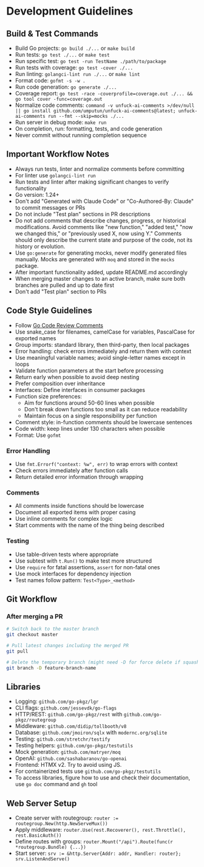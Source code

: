 # Development Guidelines

## Build & Test Commands
- Build Go projects: `go build ./...` or `make build`
- Run tests: `go test ./...` or `make test`
- Run specific test: `go test -run TestName ./path/to/package`
- Run tests with coverage: `go test -cover ./...`
- Run linting: `golangci-lint run ./...` or `make lint`
- Format code: `gofmt -s -w .`
- Run code generation: `go generate ./...`
- Coverage report: `go test -race -coverprofile=coverage.out ./... && go tool cover -func=coverage.out`
- Normalize code comments: `command -v unfuck-ai-comments >/dev/null || go install github.com/umputun/unfuck-ai-comments@latest; unfuck-ai-comments run --fmt --skip=mocks ./...`
- Run server in debug mode: `make run`
- On completion, run: formatting, tests, and code generation
- Never commit without running completion sequence

## Important Workflow Notes
- Always run tests, linter and normalize comments before committing
- For linter use `golangci-lint run`
- Run tests and linter after making significant changes to verify functionality
- Go version: 1.24+
- Don't add "Generated with Claude Code" or "Co-Authored-By: Claude" to commit messages or PRs
- Do not include "Test plan" sections in PR descriptions
- Do not add comments that describe changes, progress, or historical modifications. Avoid comments like "new function," "added test," "now we changed this," or "previously used X, now using Y." Comments should only describe the current state and purpose of the code, not its history or evolution.
- Use `go:generate` for generating mocks, never modify generated files manually. Mocks are generated with `moq` and stored in the `mocks` package.
- After important functionality added, update README.md accordingly
- When merging master changes to an active branch, make sure both branches are pulled and up to date first
- Don't add "Test plan" section to PRs

## Code Style Guidelines
- Follow [Go Code Review Comments](https://github.com/golang/go/wiki/CodeReviewComments)
- Use snake_case for filenames, camelCase for variables, PascalCase for exported names
- Group imports: standard library, then third-party, then local packages
- Error handling: check errors immediately and return them with context
- Use meaningful variable names; avoid single-letter names except in loops
- Validate function parameters at the start before processing
- Return early when possible to avoid deep nesting
- Prefer composition over inheritance
- Interfaces: Define interfaces in consumer packages
- Function size preferences:
  - Aim for functions around 50-60 lines when possible
  - Don't break down functions too small as it can reduce readability
  - Maintain focus on a single responsibility per function
- Comment style: in-function comments should be lowercase sentences
- Code width: keep lines under 130 characters when possible
- Format: Use `gofmt`

### Error Handling
- Use `fmt.Errorf("context: %w", err)` to wrap errors with context
- Check errors immediately after function calls
- Return detailed error information through wrapping

### Comments
- All comments inside functions should be lowercase
- Document all exported items with proper casing
- Use inline comments for complex logic
- Start comments with the name of the thing being described

### Testing
- Use table-driven tests where appropriate
- Use subtest with `t.Run()` to make test more structured
- Use `require` for fatal assertions, `assert` for non-fatal ones
- Use mock interfaces for dependency injection
- Test names follow pattern: `Test<Type>_<method>`

## Git Workflow

### After merging a PR
```bash
# Switch back to the master branch
git checkout master

# Pull latest changes including the merged PR
git pull

# Delete the temporary branch (might need -D for force delete if squash merged)
git branch -D feature-branch-name
```

## Libraries
- Logging: `github.com/go-pkgz/lgr`
- CLI flags: `github.com/jessevdk/go-flags`
- HTTP/REST: `github.com/go-pkgz/rest` with `github.com/go-pkgz/routegroup`
- Middleware: `github.com/didip/tollbooth/v8`
- Database: `github.com/jmoiron/sqlx` with `modernc.org/sqlite`
- Testing: `github.com/stretchr/testify`
- Testing helpers: `github.com/go-pkgz/testutils`
- Mock generation: `github.com/matryer/moq`
- OpenAI: `github.com/sashabaranov/go-openai`
- Frontend: HTMX v2. Try to avoid using JS.
- For containerized tests use `github.com/go-pkgz/testutils`
- To access libraries, figure how to use and check their documentation, use `go doc` command and `gh` tool

## Web Server Setup
- Create server with routegroup: `router := routegroup.New(http.NewServeMux())`
- Apply middleware: `router.Use(rest.Recoverer(), rest.Throttle(), rest.BasicAuth())`
- Define routes with groups: `router.Mount("/api").Route(func(r *routegroup.Bundle) {...})`
- Start server: `srv := &http.Server{Addr: addr, Handler: router}; srv.ListenAndServe()`
